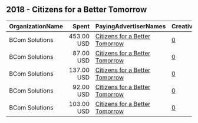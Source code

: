 ## 2018 - Citizens for a Better Tomorrow 
|OrganizationName|Spent|PayingAdvertiserNames|CreativeUrls|Impressions|Genders|AgeBrackets|CountryCodes|BillingAddresses|CandidateBallotInformation|
|:---|---:|:---|:---|---:|:---|:---|:---|:---|:---|
|BCom Solutions|453.00 USD|[Citizens for a Better Tomorrow](2018/Citizens_for_a_Better_Tomorrow.md)|[0](https://www.snap.com/political-ads/asset/a2ce2b74794235f5644c9f1018a30812485d72a3ac70929860140235ff1508ca?mediaType=jpg)|106,896||18+|united states|"919 Central Ave,Auburn,68305,US"||
|BCom Solutions|87.00 USD|[Citizens for a Better Tomorrow](2018/Citizens_for_a_Better_Tomorrow.md)|[0](https://www.snap.com/political-ads/asset/b610ba9e891760a77e08283237c2348154fff30d9ccf2b3dec69285636cfe1c0?mediaType=jpg)|31,654||18+|united states|"919 Central Ave,Auburn,68305,US"||
|BCom Solutions|137.00 USD|[Citizens for a Better Tomorrow](2018/Citizens_for_a_Better_Tomorrow.md)|[0](https://www.snap.com/political-ads/asset/def1aaceaf5370624025d9fa47348325a220e5aacbf58be62eb436738b3336fa?mediaType=jpg)|22,537||18+|united states|"919 Central Ave,Auburn,68305,US"||
|BCom Solutions|92.00 USD|[Citizens for a Better Tomorrow](2018/Citizens_for_a_Better_Tomorrow.md)|[0](https://www.snap.com/political-ads/asset/092ff97f7446b80c33cd8314838953222aae53b56c7ec4e0781f6981cfc5bfdc?mediaType=jpg)|32,732||18+|united states|"919 Central Ave,Auburn,68305,US"||
|BCom Solutions|103.00 USD|[Citizens for a Better Tomorrow](2018/Citizens_for_a_Better_Tomorrow.md)|[0](https://www.snap.com/political-ads/asset/8bbccf9fdccfe0bc553fdbdca3e6f71320551b0352206d5c491f5255610b4fea?mediaType=png)|23,669||18+|united states|"919 Central Ave,Auburn,68305,US"||
